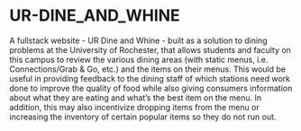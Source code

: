 # UR-DINE_AND_WHINE
A fullstack website - UR Dine and Whine - built as a solution to dining problems at the University of Rochester, that allows students and faculty on this campus to review the various dining areas (with static menus, i.e. Connections/Grab &amp; Go, etc.) and the items on their menus. This would be useful in providing feedback to the dining staff of which stations need work done to improve the quality of food while also giving consumers information about what they are eating and what’s the best item on the menu. In addition, this may also incentivize dropping items from the menu or increasing the inventory of certain popular items so they do not run out. 
